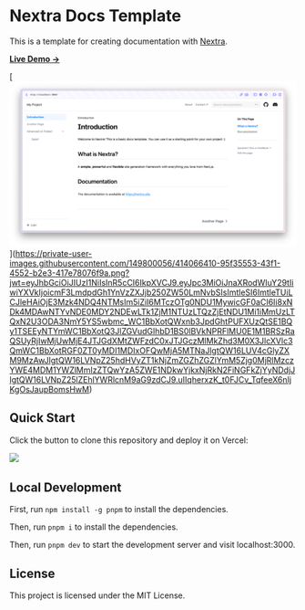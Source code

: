 # Nextra Docs Template 

This is a template for creating documentation with [Nextra](https://nextra.site).

[**Live Demo →**](https://nextra-docs-template.vercel.app)

[[![](.github/screenshot.png)](https://nextra-docs-template.vercel.app)](https://private-user-images.githubusercontent.com/149800056/414066410-95f35553-43f1-4552-b2e3-417e78076f9a.png?jwt=eyJhbGciOiJIUzI1NiIsInR5cCI6IkpXVCJ9.eyJpc3MiOiJnaXRodWIuY29tIiwiYXVkIjoicmF3LmdpdGh1YnVzZXJjb250ZW50LmNvbSIsImtleSI6ImtleTUiLCJleHAiOjE3Mzk4NDQ4NTMsIm5iZiI6MTczOTg0NDU1MywicGF0aCI6Ii8xNDk4MDAwNTYvNDE0MDY2NDEwLTk1ZjM1NTUzLTQzZjEtNDU1Mi1iMmUzLTQxN2U3ODA3NmY5YS5wbmc_WC1BbXotQWxnb3JpdGhtPUFXUzQtSE1BQy1TSEEyNTYmWC1BbXotQ3JlZGVudGlhbD1BS0lBVkNPRFlMU0E1M1BRSzRaQSUyRjIwMjUwMjE4JTJGdXMtZWFzdC0xJTJGczMlMkZhd3M0X3JlcXVlc3QmWC1BbXotRGF0ZT0yMDI1MDIxOFQwMjA5MTNaJlgtQW16LUV4cGlyZXM9MzAwJlgtQW16LVNpZ25hdHVyZT1kNjZmZGZhZGZlYmM5Zjg0MjRlMzczYWE4MDM1YWZlMmIzZTQwYzA5ZWE1NDkwYjkxNjRkN2FiNGFkZjYyNDdjJlgtQW16LVNpZ25lZEhlYWRlcnM9aG9zdCJ9.uIIqherxzK_t0FJCv_TqfeeX6nIjKgOsJaupBomsHwM)

## Quick Start

Click the button to clone this repository and deploy it on Vercel:

[![](https://vercel.com/button)](https://vercel.com/new/clone?s=https%3A%2F%2Fgithub.com%2Fshuding%2Fnextra-docs-template&showOptionalTeamCreation=false)

## Local Development

First, run `npm install -g pnpm` to install the dependencies.

Then, run `pnpm i` to install the dependencies.

Then, run `pnpm dev` to start the development server and visit localhost:3000.

## License

This project is licensed under the MIT License.
